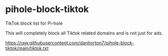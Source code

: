 # pihole-block-tiktok
TikTok block list for Pi-hole

This will completely block all Tiktok related domains and is not just for ads. 

https://raw.githubusercontent.com/danhorton7/pihole-block-tiktok/main/tiktok.txt
